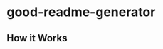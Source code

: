 # good-readme-generator
## How it Works
``` Follow the prompts to generate a README with specific info about your project
